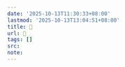 ```yaml
---
date: '2025-10-13T11:30:33+08:00'
lastmod: '2025-10-13T13:04:51+08:00'
title: 󰦒
url: 󰦒
tags: []
src:
note:
---
```

